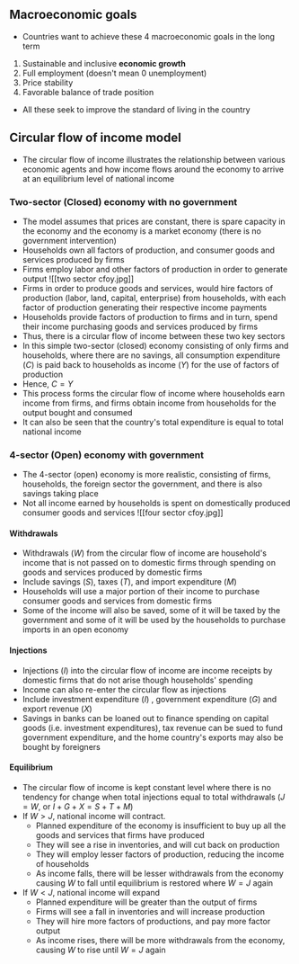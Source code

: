 ## Macroeconomic goals
- Countries want to achieve these 4 macroeconomic goals in the long term
1. Sustainable and inclusive **economic growth**
2. Full employment (doesn't mean 0 unemployment)
3. Price stability
4. Favorable balance of trade position
- All these seek to improve the standard of living in the country
## Circular flow of income model
- The circular flow of income illustrates the relationship between various economic agents and how income flows around the economy to arrive at an equilibrium level of national income
### Two-sector (Closed) economy with no government
- The model assumes that prices are constant, there is spare capacity in the economy and the economy is a market economy (there is no government intervention)
- Households own all factors of production, and consumer goods and services produced by firms
- Firms employ labor and other factors of production in order to generate output
![[two sector cfoy.jpg]]
- Firms in order to produce goods and services, would hire factors of production (labor, land, capital, enterprise) from households, with each factor of production generating their respective income payments
- Households provide factors of production to firms and in turn, spend their income purchasing goods and services produced by firms
- Thus, there is a circular flow of income between these two key sectors
- In this simple two-sector (closed) economy consisting of only firms and households, where there are no savings, all consumption expenditure ($C$) is paid back to households as income ($Y$) for the use of factors of production
- Hence, $C = Y$
- This process forms the circular flow of income where households earn income from firms, and firms obtain income from households for the output bought and consumed
- It can also be seen that the country's total expenditure is equal to total national income
### 4-sector (Open) economy with government
- The 4-sector (open) economy is more realistic, consisting of firms, households, the foreign sector the government, and there is also savings taking place
- Not all income earned by households is spent on domestically produced consumer goods and services
![[four sector cfoy.jpg]]
#### Withdrawals
- Withdrawals ($W$) from the circular flow of income are household's income that is not passed on to domestic firms through spending on goods and services produced by domestic firms
- Include savings ($S$), taxes ($T$), and import expenditure ($M$) 
- Households will use a major portion of their income to purchase consumer goods and services from domestic firms
- Some of the income will also be saved, some of it will be taxed by the government and some of it will be used by the households to purchase imports in an open economy
#### Injections
- Injections ($I$) into the circular flow of income are income receipts by domestic firms that do not arise though households' spending
- Income can also re-enter the circular flow as injections
- Include investment expenditure ($I$) , government expenditure ($G$) and export revenue ($X$)
- Savings in banks can be loaned out to finance spending on capital goods (i.e. investment expenditures), tax revenue can be sued to fund government expenditure, and the home country's exports may also be bought by foreigners
#### Equilibrium
- The circular flow of income is kept constant level where there is no tendency for change when total injections equal to total withdrawals ($J = W$, or $I + G + X = S +T + M$)
- If $W >J$, national income will contract.
	- Planned expenditure of the economy is insufficient to buy up all the goods and services that firms have produced
	- They will see a rise in inventories, and will cut back on production
	- They will employ lesser factors of production, reducing the income of households
	- As income falls, there will be lesser withdrawals from the economy causing $W$ to fall until equilibrium is restored where $W = J$ again
- If $W < J$, national income will expand
	- Planned expenditure will be greater than the output of firms
	- Firms will see a fall in inventories and will increase production
	- They will hire more factors of productions, and pay more factor output
	- As income rises, there will be more withdrawals from the economy, causing $W$ to rise until $W = J$ again
